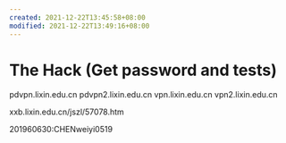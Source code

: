 ```yaml
---
created: 2021-12-22T13:45:58+08:00
modified: 2021-12-22T13:49:16+08:00
---
```


# The Hack (Get password and tests)

pdvpn.lixin.edu.cn
pdvpn2.lixin.edu.cn
vpn.lixin.edu.cn
vpn2.lixin.edu.cn

xxb.lixin.edu.cn/jszl/57078.htm

201960630:CHENweiyi0519
